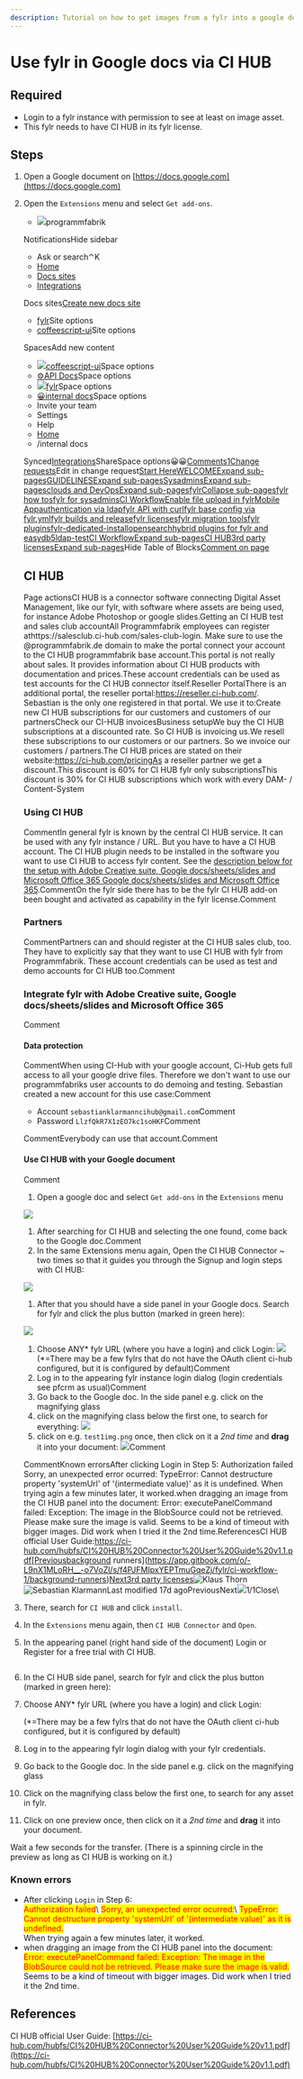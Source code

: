 ```yaml
---
description: Tutorial on how to get images from a fylr into a google document
---
```


# Use fylr in Google docs via CI HUB

## Required

* Login to a fylr instance with permission to see at least on image asset.
* This fylr needs to have CI HUB in its fylr license.

## Steps

1. Open a Google document on [https://docs.google.com](https://docs.google.com)
2.  Open the `Extensions` menu and select `Get add-ons`.&#x20;

    * ![](https://www.gitbook.com/cdn-cgi/image/width=24,dpr=1.25,height=24,fit=contain,format=auto/https%3A%2F%2Ffiles.gitbook.com%2Fv0%2Fb%2Fgitbook-legacy-files%2Fo%2Forgs%2F-L9nX1MLoRH__-o7VoZl%2Favatar.png%3Fgeneration%3D1523430468843806%26alt%3Dmedia)programmfabrik

    NotificationsHide sidebar

    * Ask or search⌃K
    * [Home](https://app.gitbook.com/o/-L9nX1MLoRH__-o7VoZl/home)
    * [Docs sites](https://app.gitbook.com/o/-L9nX1MLoRH__-o7VoZl/sites)
    * [Integrations](https://app.gitbook.com/o/-L9nX1MLoRH__-o7VoZl/integrations)

    Docs sites[Create new docs site](https://app.gitbook.com/o/-L9nX1MLoRH__-o7VoZl/sites/new)

    * [fylr](https://app.gitbook.com/o/-L9nX1MLoRH__-o7VoZl/sites/site_sPnnF)Site options
    * [coffeescript-ui](https://app.gitbook.com/o/-L9nX1MLoRH__-o7VoZl/sites/site_EWPPY)Site options

    SpacesAdd new content

    * [![](https://www.gitbook.com/cdn-cgi/image/width=16,dpr=2,height=16,fit=contain,format=auto/https%3A%2F%2Ffiles.gitbook.com%2Fv0%2Fb%2Fgitbook-legacy-files%2Fo%2Fspaces%2F-L9nX1thIzPiGgJNUYWu%2Favatar.png%3Fgeneration%3D1523430472723691%26alt%3Dmedia)coffeescript-ui](https://app.gitbook.com/o/-L9nX1MLoRH__-o7VoZl/s/-L9nX1thIzPiGgJNUYWu/)Space options
    * [⚙️API Docs](https://app.gitbook.com/o/-L9nX1MLoRH__-o7VoZl/s/yOf94AHdlYbWgO4Eqmft/)Space options
    * [![](https://files.gitbook.com/v0/b/gitbook-x-prod.appspot.com/o/spaces%2FAdRFzQASDY2Elfdm3wXW%2Ficon%2FRP1QSjMoKVDsUTpwgfVg%2Ffylr-logo.svg?alt=media\&token=a997843e-70c4-4fbe-af16-66b5cf8c8b9a)fylr](https://app.gitbook.com/o/-L9nX1MLoRH__-o7VoZl/s/AdRFzQASDY2Elfdm3wXW/)Space options
    * [😀internal docs](https://app.gitbook.com/o/-L9nX1MLoRH__-o7VoZl/s/f4PJFMIpxYEPTmuGqeZj/)Space options
    * Invite your team
    * Settings
    * Help
    * [Home](https://app.gitbook.com/o/-L9nX1MLoRH__-o7VoZl/home)
    * /internal docs

    Synced[Integrations](https://app.gitbook.com/o/-L9nX1MLoRH__-o7VoZl/s/f4PJFMIpxYEPTmuGqeZj/fylr/ci-hub/~/integrations/installations)ShareSpace options😀😀[Comments](https://app.gitbook.com/o/-L9nX1MLoRH__-o7VoZl/s/f4PJFMIpxYEPTmuGqeZj/fylr/ci-hub/~/comments)[1](https://app.gitbook.com/o/-L9nX1MLoRH__-o7VoZl/s/f4PJFMIpxYEPTmuGqeZj/fylr/ci-hub/~/audits#using-ci-hub)[Change requests](https://app.gitbook.com/o/-L9nX1MLoRH__-o7VoZl/s/f4PJFMIpxYEPTmuGqeZj/fylr/ci-hub/~/change-requests/draft)Edit in change request[Start Here](https://app.gitbook.com/o/-L9nX1MLoRH__-o7VoZl/s/f4PJFMIpxYEPTmuGqeZj/)[WELCOMEExpand sub-pages](https://app.gitbook.com/o/-L9nX1MLoRH__-o7VoZl/s/f4PJFMIpxYEPTmuGqeZj/welcome)[GUIDELINESExpand sub-pages](https://app.gitbook.com/o/-L9nX1MLoRH__-o7VoZl/s/f4PJFMIpxYEPTmuGqeZj/guidelines)[SysadminsExpand sub-pages](https://app.gitbook.com/o/-L9nX1MLoRH__-o7VoZl/s/f4PJFMIpxYEPTmuGqeZj/administration)[clouds and DevOpsExpand sub-pages](https://app.gitbook.com/o/-L9nX1MLoRH__-o7VoZl/s/f4PJFMIpxYEPTmuGqeZj/devops)[fylrCollapse sub-pages](https://app.gitbook.com/o/-L9nX1MLoRH__-o7VoZl/s/f4PJFMIpxYEPTmuGqeZj/fylr)[fylr how tos](https://app.gitbook.com/o/-L9nX1MLoRH__-o7VoZl/s/f4PJFMIpxYEPTmuGqeZj/fylr/fylr-how-tos)[fylr for sysadmins](https://app.gitbook.com/o/-L9nX1MLoRH__-o7VoZl/s/f4PJFMIpxYEPTmuGqeZj/fylr/fylr)[CI Workflow](https://app.gitbook.com/o/-L9nX1MLoRH__-o7VoZl/s/f4PJFMIpxYEPTmuGqeZj/fylr/ci-workflow)[Enable file upload in fylr](https://app.gitbook.com/o/-L9nX1MLoRH__-o7VoZl/s/f4PJFMIpxYEPTmuGqeZj/fylr/enable-file-upload-in-fylr)[Mobile App](https://app.gitbook.com/o/-L9nX1MLoRH__-o7VoZl/s/f4PJFMIpxYEPTmuGqeZj/fylr/mobile-app)[authentication via ldap](https://app.gitbook.com/o/-L9nX1MLoRH__-o7VoZl/s/f4PJFMIpxYEPTmuGqeZj/fylr/authentication-via-ldap)[fylr API with curl](https://app.gitbook.com/o/-L9nX1MLoRH__-o7VoZl/s/f4PJFMIpxYEPTmuGqeZj/fylr/fylr-api-with-curl)[fylr base config via fylr.yml](https://app.gitbook.com/o/-L9nX1MLoRH__-o7VoZl/s/f4PJFMIpxYEPTmuGqeZj/fylr/fylr-base-config-via-fylr.yml)[fylr builds and release](https://app.gitbook.com/o/-L9nX1MLoRH__-o7VoZl/s/f4PJFMIpxYEPTmuGqeZj/fylr/fylr-builds)[fylr licenses](https://app.gitbook.com/o/-L9nX1MLoRH__-o7VoZl/s/f4PJFMIpxYEPTmuGqeZj/fylr/fylr-licenses)[fylr migration tools](https://app.gitbook.com/o/-L9nX1MLoRH__-o7VoZl/s/f4PJFMIpxYEPTmuGqeZj/fylr/fylr-migration-tools)[fylr plugins](https://app.gitbook.com/o/-L9nX1MLoRH__-o7VoZl/s/f4PJFMIpxYEPTmuGqeZj/fylr/fylr-plugins)[fylr-dedicated-install](https://app.gitbook.com/o/-L9nX1MLoRH__-o7VoZl/s/f4PJFMIpxYEPTmuGqeZj/fylr/fylr-dedicated-install)[opensearch](https://app.gitbook.com/o/-L9nX1MLoRH__-o7VoZl/s/f4PJFMIpxYEPTmuGqeZj/fylr/opensearch)[hybrid plugins for fylr and easydb5](https://app.gitbook.com/o/-L9nX1MLoRH__-o7VoZl/s/f4PJFMIpxYEPTmuGqeZj/fylr/hybrid-plugins-for-fylr-and-easydb5)[ldap-test](https://app.gitbook.com/o/-L9nX1MLoRH__-o7VoZl/s/f4PJFMIpxYEPTmuGqeZj/fylr/ldap-test)[CI WorkflowExpand sub-pages](https://app.gitbook.com/o/-L9nX1MLoRH__-o7VoZl/s/f4PJFMIpxYEPTmuGqeZj/fylr/ci-workflow-1)[CI HUB](https://app.gitbook.com/o/-L9nX1MLoRH__-o7VoZl/s/f4PJFMIpxYEPTmuGqeZj/fylr/ci-hub)[3rd party licensesExpand sub-pages](https://app.gitbook.com/o/-L9nX1MLoRH__-o7VoZl/s/f4PJFMIpxYEPTmuGqeZj/fylr/3rd-party-licenses)Hide Table of Blocks[Comment on page](https://app.gitbook.com/o/-L9nX1MLoRH__-o7VoZl/s/f4PJFMIpxYEPTmuGqeZj/fylr/ci-hub/~/comments)

    ## CI HUB

    Page actionsCI HUB is a connector software connecting Digital Asset Management, like our fylr, with software where assets are being used, for instance Adobe Photoshop or google slides.Getting an CI HUB test and sales club accountAll Programmfabrik employees can register athttps://salesclub.ci-hub.com/sales-club-login. Make sure to use the @programmfabrik.de domain to make the portal connect your account to the CI HUB programmfabrik base account.This portal is not really about sales. It provides information about CI HUB products with documentation and prices.These account credentials can be used as test accounts for the CI HUB connector itself.Reseller PortalThere is an additional portal, the reseller portal:https://reseller.ci-hub.com/. Sebastian is the only one registered in that portal. We use it to:Create new CI HUB subscriptions for our customers and customers of our partnersCheck our CI-HUB invoicesBusiness setupWe buy the CI HUB subscriptions at a discounted rate. So CI HUB is invoicing us.We resell these subscriptions to our customers or our partners. So we invoice our customers / partners.The CI HUB prices are stated on their website:https://ci-hub.com/pricingAs a reseller partner we get a discount.This discount is 60% for CI HUB fylr only subscriptionsThis discount is 30% for CI HUB subscriptions which work with every DAM- / Content-System

    ### Using CI HUB <a href="#using-ci-hub" id="using-ci-hub"></a>

    CommentIn general fylr is known by the central CI HUB service. It can be used with any fylr instance / URL. But you have to have a CI HUB account. The CI HUB plugin needs to be installed in the software you want to use CI HUB to access fylr content. See the [description below for the setup with Adobe Creative suite, Google docs/sheets/slides and Microsoft Office 365 Google docs/sheets/slides and Microsoft Office 365](https://app.gitbook.com/o/-L9nX1MLoRH__-o7VoZl/s/f4PJFMIpxYEPTmuGqeZj/fylr/ci-hub#integrate-fylr-with-adobe-creative-suite-google-docs-sheets-slides-and-microsoft-office-365).CommentOn the fylr side there has to be the fylr CI HUB add-on been bought and activated as capability in the fylr license.Comment

    ### Partners <a href="#partners" id="partners"></a>

    CommentPartners can and should register at the CI HUB sales club, too. They have to explicitly say that they want to use CI HUB with fylr from Programmfabrik. These account credentials can be used as test and demo accounts for CI HUB too.Comment

    ### Integrate fylr with Adobe Creative suite, Google docs/sheets/slides and Microsoft Office 365 <a href="#integrate-fylr-with-adobe-creative-suite-google-docs-sheets-slides-and-microsoft-office-365" id="integrate-fylr-with-adobe-creative-suite-google-docs-sheets-slides-and-microsoft-office-365"></a>

    Comment

    #### Data protection <a href="#data-protection" id="data-protection"></a>

    CommentWhen using CI-Hub with your google account, Ci-Hub gets full access to all your google drive files. Therefore we don't want to use our programmfabriks user accounts to do demoing and testing. Sebastian created a new account for this use case:Comment

    * Account `sebastianklarmanncihub@gmail.com`Comment
    * Password `LlzfQkR7X1zEO7kc1soHKF`Comment

    CommentEverybody can use that account.Comment

    #### Use CI HUB with your Google document <a href="#use-ci-hub-with-your-google-document" id="use-ci-hub-with-your-google-document"></a>

    Comment

    1. Open a google doc and select `Get add-ons` in the `Extensions` menu

    ![](https://files.gitbook.com/v0/b/gitbook-x-prod.appspot.com/o/spaces%2Ff4PJFMIpxYEPTmuGqeZj%2Fuploads%2FLtqrAAL6igW5JRD3qNZl%2Fimage.png?alt=media\&token=ac9fa9d1-445d-4faf-9c0e-79966108289c)

    1. After searching for CI HUB and selecting the one found, come back to the Google doc.Comment
    2. In the same Extensions menu again, Open the CI HUB Connector \~ two times so that it guides you through the Signup and login steps with CI HUB:

    ![](https://files.gitbook.com/v0/b/gitbook-x-prod.appspot.com/o/spaces%2Ff4PJFMIpxYEPTmuGqeZj%2Fuploads%2FJG3Rs8SP0UhMYWOOaJf4%2Fimage.png?alt=media\&token=434d8aac-b351-4e1a-9e1a-a992ecf5d0a2)

    1. After that you should have a side panel in your Google docs. Search for fylr and click the plus button (marked in green here):

    ![](https://files.gitbook.com/v0/b/gitbook-x-prod.appspot.com/o/spaces%2Ff4PJFMIpxYEPTmuGqeZj%2Fuploads%2FZceDjFFDJChieXpmBcVS%2Fimage.png?alt=media\&token=b9c1d029-c8f3-45fa-8159-32ff8ed12d7f)

    1. Choose ANY\* fylr URL (where you have a login) and click Login: ![](https://files.gitbook.com/v0/b/gitbook-x-prod.appspot.com/o/spaces%2Ff4PJFMIpxYEPTmuGqeZj%2Fuploads%2FHFJLG55garrVQK78tfGH%2Fimage.png?alt=media\&token=5c9bacd7-2083-4196-b7f1-918a2a892c7d) (\*=There may be a few fylrs that do not have the OAuth client ci-hub configured, but it is configured by default)Comment
    2. Log in to the appearing fylr instance login dialog (login credentials see pfcrm as usual)Comment
    3. Go back to the Google doc. In the side panel e.g. click on the magnifying glass
    4. click on the magnifying class below the first one, to search for everything: ![](https://files.gitbook.com/v0/b/gitbook-x-prod.appspot.com/o/spaces%2Ff4PJFMIpxYEPTmuGqeZj%2Fuploads%2FlwsreyS9GfkU1SKwx7qq%2Fimage.png?alt=media\&token=aac8c107-2a1c-4353-92a7-8c79f90f664e)​
    5. click on e.g. `test1img.png` once, then click on it a _2nd time_ and **drag** it into your document: ![](https://files.gitbook.com/v0/b/gitbook-x-prod.appspot.com/o/spaces%2Ff4PJFMIpxYEPTmuGqeZj%2Fuploads%2F2fAnA8O796WIPrJZyVQc%2Fimage.png?alt=media\&token=92ab61f5-ae82-49a6-9f28-774743489485)​Comment

    CommentKnown errorsAfter clicking Login in Step 5: Authorization failed Sorry, an unexpected error ocurred: TypeError: Cannot destructure property 'systemUrl' of '(intermediate value)' as it is undefined. When trying agin a few minutes later, it worked.when dragging an image from the CI HUB panel into the document: Error: executePanelCommand failed: Exception: The image in the BlobSource could not be retrieved. Please make sure the image is valid. Seems to be a kind of timeout with bigger images. Did work when I tried it the 2nd time.ReferencesCI HUB official User Guide:https://ci-hub.com/hubfs/CI%20HUB%20Connector%20User%20Guide%20v1.1.pdf[Previousbackground runners](https://app.gitbook.com/o/-L9nX1MLoRH__-o7VoZl/s/f4PJFMIpxYEPTmuGqeZj/fylr/ci-workflow-1/background-runners)[Next3rd party licenses](https://app.gitbook.com/o/-L9nX1MLoRH__-o7VoZl/s/f4PJFMIpxYEPTmuGqeZj/fylr/3rd-party-licenses)![Klaus Thorn](https://lh3.googleusercontent.com/a/AGNmyxauvxnxtkwUsZMHrr8HZ5O2LV_1rXf6T-S0NHw=s96-c)![Sebastian Klarmann](https://lh3.googleusercontent.com/a/AGNmyxYuU14_yTAXp1MviT15_73tgK9YtuJ8G_NoWOoz=s96-c)Last modified 17d agoPreviousNext![](https://files.gitbook.com/v0/b/gitbook-x-prod.appspot.com/o/spaces%2Ff4PJFMIpxYEPTmuGqeZj%2Fuploads%2FLtqrAAL6igW5JRD3qNZl%2Fimage.png?alt=media\&token=ac9fa9d1-445d-4faf-9c0e-79966108289c)1/1Close\

3. There, search for `CI HUB` and click `install`.
4. In the `Extensions` menu again, then `CI HUB Connector` and `Open`. <img src="../.gitbook/assets/image.png" alt="" data-size="original">
5.  In the appearing panel (right hand side of the document) Login or Register for a free trial with CI HUB.&#x20;

    <figure><img src="../.gitbook/assets/image (1).png" alt=""><figcaption></figcaption></figure>
6. In the CI HUB side panel, search for fylr and click the plus button (marked in green here):
7.  Choose ANY\* fylr URL (where you have a login) and click Login:

    (\*=There may be a few fylrs that do not have the OAuth client ci-hub configured, but it is configured by default)
8. Log in to the appearing fylr login dialog with your fylr credentials.
9. Go back to the Google doc. In the side panel e.g. click on the magnifying glass
10. Click on the magnifying class below the first one, to search for any asset in fylr.
11. Click on one preview once, then click on it a _2nd time_ and **drag** it into your document.

Wait a few seconds for the transfer. (There is a spinning circle in the preview as long as CI HUB is working on it.)

### Known errors

* After clicking `Login` in Step 6:\
  <mark style="color:red;">Authorization failed</mark>\ <mark style="color:red;">Sorry, an unexpected error ocurred:</mark>\ <mark style="color:red;">TypeError: Cannot destructure property 'systemUrl' of '(intermediate value)' as it is undefined.</mark>\
  When trying again a few minutes later, it worked.
* when dragging an image from the CI HUB panel into the document:\
  <mark style="color:red;">Error: executePanelCommand failed: Exception: The image in the BlobSource could not be retrieved. Please make sure the image is valid.</mark>\
  Seems to be a kind of timeout with bigger images. Did work when I tried it the 2nd time.

## References

CI HUB official User Guide: [https://ci-hub.com/hubfs/CI%20HUB%20Connector%20User%20Guide%20v1.1.pdf](https://ci-hub.com/hubfs/CI%20HUB%20Connector%20User%20Guide%20v1.1.pdf)
